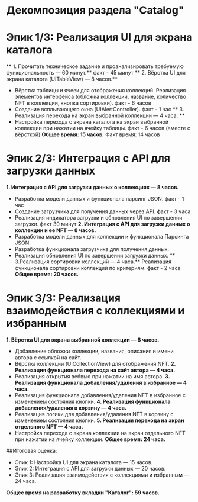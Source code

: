 # Декомпозиция раздела "Catalog"

# Эпик 1/3: Реализация UI для экрана каталога
** 1. Прочитать техническое задание и проанализировать требуемую функциональность — 60 минут.**
факт - 45 минут
** 2. Вёрстка UI для экрана каталога (UITableView) — 8 часов.**
- Вёрстка таблицы и ячеек для отображения коллекций.
Реализация элементов интерфейса (обложка коллекции, название, количество NFT в коллекции, кнопка сортировки).
факт - 6 часов
- Создание всплывающего окна (UIAlertController).
факт - 1 час
** 3. Реализация перехода на экран выбранной коллекции — 4 часа. **
- Настройка перехода с экрана каталога на экран выбранной коллекции при нажатии на ячейку таблицы.
факт - 6 часов (вместе с вёрсткой)
**Общее время: 15 часов.** Факт время: 14 часов

# Эпик 2/3: Интеграция с API для загрузки данных
**1. Интеграция с API для загрузки данных о коллекциях — 8 часов.**
- Разработка модели данных и функционала парсинг JSON.
факт - 1 час
- Создание загрузчика для получения данных через API.
факт - 3 часа
- Реализация индикатора загрузки и обновления UI по завершении загрузки.
факт 30 минут
**2. Интеграция с API для загрузки данных о коллекции и ее NFT — 8 часов.**
- Разработка модели данных для коллекции и функционала Парсинга JSON.
- Разработка функционала загрузчика для получения данных.
- Реализация обновления UI по завершении загрузки данных.
** 3.Реализация сортировки коллекций — 4 часа.**
Реализация функционала сортировки коллекций по критериям.
факт - 2 часа
**Общее время: 20 часов.**



# Эпик 3/3: Реализация взаимодействия с коллекциями и избранным
**1. Вёрстка UI для экрана выбранной коллекции — 8 часов.**
- Добавление обложки коллекции, названия, описания и имени автора с ссылкой на сайт.
- Вёрстка коллекции (UICollectionView) для отображения NFT.
**2. Реализация функционала перехода на сайт автора — 4 часа.**
- Реализация открытия вебвью при нажатии на имя автора.
**3. Реализация функционала добавления/удаления в избранное — 4 часа.**
- Реализация функционала добавления/удаления NFT в избранное с изменением состояния кнопки.
**4. Реализация функционала добавления/удаления в корзину — 4 часа.**
- Реализация логики для добавления/удаления NFT в корзину с изменением состояния кнопки.
**5. Реализация перехода на экран отдельного NFT — 4 часа.**
- Настройка перехода с экрана коллекции на экран отдельного NFT при нажатии на ячейку коллекции.
**Общее время: 24 часа.**

##Итоговая оценка:
- Эпик 1: Настройка UI для экрана каталога — 15 часов.
- Эпик 2: Интеграция с API для загрузки данных — 20 часов.
- Эпик 3: Реализация взаимодействия с коллекциями и избранным — 24 часа.

**Общее время на разработку вкладки "Каталог": 59 часов.**
